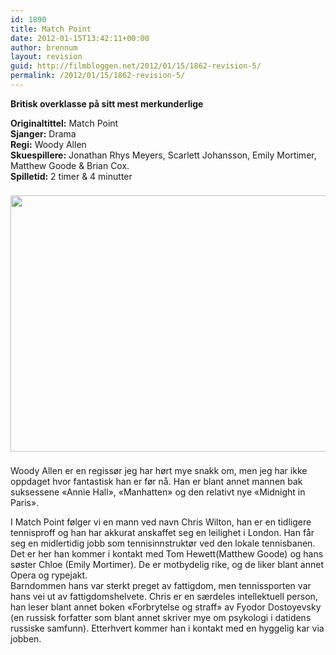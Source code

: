 ```yaml
---
id: 1890
title: Match Point
date: 2012-01-15T13:42:11+00:00
author: brennum
layout: revision
guid: http://filmbloggen.net/2012/01/15/1862-revision-5/
permalink: /2012/01/15/1862-revision-5/
---
```

**Britisk overklasse på sitt mest merkunderlige**

**Originaltittel:** Match Point  
**Sjanger:** Drama  
**Regi:** Woody Allen  
**Skuespillere:** Jonathan Rhys Meyers, Scarlett Johansson, Emily Mortimer, Matthew Goode & Brian Cox.  
**Spilletid:** 2 timer & 4 minutter

<img style="padding-right: 8px;padding-top: 8px;padding-bottom: 8px" src="http://images.allmoviephoto.com/2005_Match_Point/2005_match_point_023.jpg" alt="" width="618" height="410" /> 

Woody Allen er en regissør jeg har hørt mye snakk om, men jeg har ikke oppdaget hvor fantastisk han er før nå. Han er blant annet mannen bak suksessene &laquo;Annie Hall&raquo;, &laquo;Manhatten&raquo; og den relativt nye &laquo;Midnight in Paris&raquo;.

I Match Point følger vi en mann ved navn Chris Wilton, han er en tidligere tennisproff og han har akkurat anskaffet seg en leilighet i London. Han får seg en midlertidig jobb som tennisinnstruktør ved den lokale tennisbanen. Det er her han kommer i kontakt med Tom Hewett(Matthew Goode) og hans søster Chloe (Emily Mortimer). De er motbydelig rike, og de liker blant annet Opera og rypejakt.  
Barndommen hans var sterkt preget av fattigdom, men tennissporten var hans vei ut av fattigdomshelvete. Chris er en særdeles intellektuell person, han leser blant annet boken &laquo;Forbrytelse og straff&raquo; av Fyodor Dostoyevsky (en russisk forfatter som blant annet skriver mye om psykologi i datidens russiske samfunn). Etterhvert kommer han i kontakt med en hyggelig kar via jobben.
